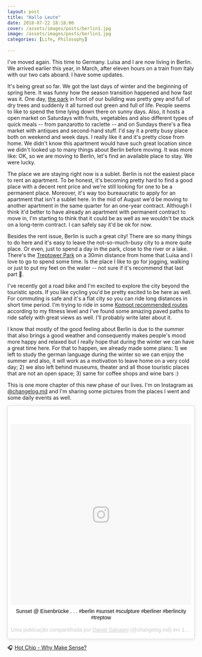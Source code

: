 ```yaml
---
layout: post
title: "Hallo Leute"
date: 2018-07-22 18:18:00
cover: /assets/images/posts/berlin1.jpg
image: /assets/images/posts/berlin1.jpg
categories: [Life, Philosophy]
 
---
```


I've moved again. This time to Germany. Luísa and I are now living in Berlin. We arrived earlier this year, in March, after eleven hours on a train from Italy with our two cats aboard. I have some updates.

It's being great so far. We got the last days of winter and the beginning of spring here. It was funny how the season transition happened and how fast was it. One day, [the park](https://de.wikipedia.org/wiki/Boxhagener_Platz) in front of our building was pretty grey and full of dry trees and suddenly it all turned out green and full of life. People seems to like to spend the time lying down there on sunny days. Also, it hosts a open market on Saturdays with fruits, vegetables and also different types of quick meals -- from panzarotto to raclette -- and on Sundays there's a flea market with antiques and second-hand stuff. I'd say it a pretty busy place both on weekend and week days. I really like it and it's pretty close from home. We didn't know this apartment would have such great location since we didn't looked up to many things about Berlin before moving. It was more like: OK, so we are moving to Berlin, let's find an available place to stay. We were lucky.

The place we are staying right now is a sublet. Berlin is not the easiest place to rent an apartment. To be honest, it's becoming pretty hard to find a good place with a decent rent price and we're still looking for one to be a permanent place. Moreover, it's way too bureaucratic to apply for an apartment that isn't a sublet here.  In the mid of August we'd be moving to another apartment in the same quarter for an one-year contract. Although I think it'd better to have already an apartment with permanent contract to move in, I'm starting to think that it could be as well as we wouldn't be stuck on a long-term contract. I can safely say it'd be ok for now.

Besides the rent issue, Berlin is such a great city! There are so many things to do here and it's easy to leave the not-so-much-busy city to a more quite place. Or even, just to spend a day in the park, close to the river or a lake. There's the [Treptower Park](https://de.wikipedia.org/wiki/Treptower_Park) on a 30min distance from home that Luísa and I love to go to spend some time. Is the place I like to go for jogging, walking or just to put my feet on the water -- not sure if it's recommend that last part 🙈. 

I've recently got a road bike and I'm excited to explore the city beyond the touristic spots. If you like cycling you'd be pretty excited to be here as well. For commuting is safe and it's a flat city so you can ride long distances in short time period. I'm trying to ride in some [Komoot recommended routes](https://www.komoot.com/guide/68/cycling-around-berlin) according to my fitness level and I've found some amazing paved paths to ride safely with great views as well. I'll probably write later about it.

I know that mostly of the good feeling about Berlin is due to the summer that also brings a good weather and consequently makes people's mood more happy and relaxed but I really hope that during the winter we can have a great time here. For that to happen, we already made some plans: 1) we left to study the german language during the winter so we can enjoy the summer and also, it will work as a motivation to leave home on a very cold day; 2) we also left behind museums, theater and all those touristic places that are not an open space; 3) same for coffee shops and wine bars :) 

This is one more chapter of this new phase of our lives. I'm on Instagram as [@changelog.md](https://instagram.com/changelog.md) and I'm sharing some pictures from the places I went and some daily events as well.

<center><blockquote class="instagram-media" data-instgrm-captioned data-instgrm-permalink="https://www.instagram.com/p/BlWEOjunq25/" data-instgrm-version="9" style=" background:#FFF; border:0; border-radius:3px; box-shadow:0 0 1px 0 rgba(0,0,0,0.5),0 1px 10px 0 rgba(0,0,0,0.15); margin: 1px; max-width:540px; min-width:326px; padding:0; width:99.375%; width:-webkit-calc(100% - 2px); width:calc(100% - 2px);"><div style="padding:8px;"> <div style=" background:#F8F8F8; line-height:0; margin-top:40px; padding:50.0% 0; text-align:center; width:100%;"> <div style=" background:url(data:image/png;base64,iVBORw0KGgoAAAANSUhEUgAAACwAAAAsCAMAAAApWqozAAAABGdBTUEAALGPC/xhBQAAAAFzUkdCAK7OHOkAAAAMUExURczMzPf399fX1+bm5mzY9AMAAADiSURBVDjLvZXbEsMgCES5/P8/t9FuRVCRmU73JWlzosgSIIZURCjo/ad+EQJJB4Hv8BFt+IDpQoCx1wjOSBFhh2XssxEIYn3ulI/6MNReE07UIWJEv8UEOWDS88LY97kqyTliJKKtuYBbruAyVh5wOHiXmpi5we58Ek028czwyuQdLKPG1Bkb4NnM+VeAnfHqn1k4+GPT6uGQcvu2h2OVuIf/gWUFyy8OWEpdyZSa3aVCqpVoVvzZZ2VTnn2wU8qzVjDDetO90GSy9mVLqtgYSy231MxrY6I2gGqjrTY0L8fxCxfCBbhWrsYYAAAAAElFTkSuQmCC); display:block; height:44px; margin:0 auto -44px; position:relative; top:-22px; width:44px;"></div></div> <p style=" margin:8px 0 0 0; padding:0 4px;"> <a href="https://www.instagram.com/p/BlWEOjunq25/" style=" color:#000; font-family:Arial,sans-serif; font-size:14px; font-style:normal; font-weight:normal; line-height:17px; text-decoration:none; word-wrap:break-word;" target="_blank">Sunset @ Eisenbrücke . . . #berlin #sunset #sculpture #berliner #berlincity #treptow</a></p> <p style=" color:#c9c8cd; font-family:Arial,sans-serif; font-size:14px; line-height:17px; margin-bottom:0; margin-top:8px; overflow:hidden; padding:8px 0 7px; text-align:center; text-overflow:ellipsis; white-space:nowrap;">Uma publicação compartilhada por <a href="https://www.instagram.com/changelog.md/" style=" color:#c9c8cd; font-family:Arial,sans-serif; font-size:14px; font-style:normal; font-weight:normal; line-height:17px;" target="_blank"> Daniel Salvagni</a> (@changelog.md) em <time style=" font-family:Arial,sans-serif; font-size:14px; line-height:17px;" datetime="2018-07-17T19:38:04+00:00">17 de Jul, 2018 às 12:38 PDT</time></p></div></blockquote> <script async defer src="//www.instagram.com/embed.js"></script></center>

🎧 [Hot Chip - Why Make Sense?](https://open.spotify.com/track/22UOhZBnQypMPKsvowyrqY?si=lsV549JUTqmZXyWLR0JkEQ) 
